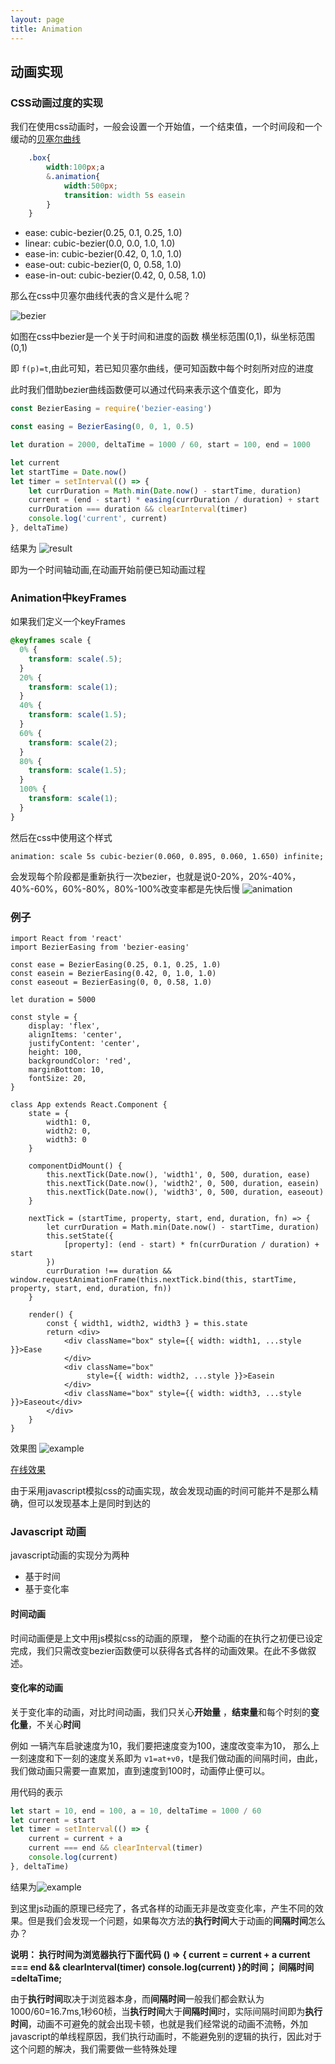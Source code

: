 ```yaml
---
layout: page
title: Animation
---
```

## 动画实现
### CSS动画过度的实现
我们在使用css动画时，一般会设置一个开始值，一个结束值，一个时间段和一个缓动的[贝塞尔曲线](https://baike.baidu.com/item/%E8%B4%9D%E5%A1%9E%E5%B0%94%E6%9B%B2%E7%BA%BF/1091769?fr=aladdin)

```css
	.box{
		width:100px;a
		&.animation{
			width:500px;
			transition: width 5s easein
		}
	}

```

+ ease: cubic-bezier(0.25, 0.1, 0.25, 1.0)
+ linear: cubic-bezier(0.0, 0.0, 1.0, 1.0)
+ ease-in: cubic-bezier(0.42, 0, 1.0, 1.0)
+ ease-out: cubic-bezier(0, 0, 0.58, 1.0)
+ ease-in-out: cubic-bezier(0.42, 0, 0.58, 1.0)

那么在css中贝塞尔曲线代表的含义是什么呢？

![bezier](http://static.chryseis.cn/bezier.jpg)

如图在css中bezier是一个关于时间和进度的函数
横坐标范围(0,1)，纵坐标范围(0,1)

即 ```f(p)=t```,由此可知，若已知贝塞尔曲线，便可知函数中每个时刻所对应的进度

此时我们借助bezier曲线函数便可以通过代码来表示这个值变化，即为

```javascript
const BezierEasing = require('bezier-easing')

const easing = BezierEasing(0, 0, 1, 0.5)

let duration = 2000, deltaTime = 1000 / 60, start = 100, end = 1000

let current
let startTime = Date.now()
let timer = setInterval(() => {
    let currDuration = Math.min(Date.now() - startTime, duration)
    current = (end - start) * easing(currDuration / duration) + start
    currDuration === duration && clearInterval(timer)
    console.log('current', current)
}, deltaTime)
```

结果为
![result](http://static.chryseis.cn/result.jpg)

即为一个时间轴动画,在动画开始前便已知动画过程

### Animation中keyFrames
如果我们定义一个keyFrames
``` css
@keyframes scale {
  0% {
    transform: scale(.5);
  }
  20% {
    transform: scale(1);
  }
  40% {
    transform: scale(1.5);
  }
  60% {
    transform: scale(2);
  }
  80% {
    transform: scale(1.5);
  }
  100% {
    transform: scale(1);
  }
}
```
然后在css中使用这个样式
```
animation: scale 5s cubic-bezier(0.060, 0.895, 0.060, 1.650) infinite;
```
会发现每个阶段都是重新执行一次bezier，也就是说0-20%，20%-40%，40%-60%，60%-80%，80%-100%改变率都是先快后慢
![animation](http://static.chryseis.cn/animation.gif)

### 例子

```Jsx
import React from 'react'
import BezierEasing from 'bezier-easing'

const ease = BezierEasing(0.25, 0.1, 0.25, 1.0)
const easein = BezierEasing(0.42, 0, 1.0, 1.0)
const easeout = BezierEasing(0, 0, 0.58, 1.0)

let duration = 5000

const style = {
    display: 'flex',
    alignItems: 'center',
    justifyContent: 'center',
    height: 100,
    backgroundColor: 'red',
    marginBottom: 10,
    fontSize: 20,
}

class App extends React.Component {
    state = {
        width1: 0,
        width2: 0,
        width3: 0
    }

    componentDidMount() {
        this.nextTick(Date.now(), 'width1', 0, 500, duration, ease)
        this.nextTick(Date.now(), 'width2', 0, 500, duration, easein)
        this.nextTick(Date.now(), 'width3', 0, 500, duration, easeout)
    }

    nextTick = (startTime, property, start, end, duration, fn) => {
        let currDuration = Math.min(Date.now() - startTime, duration)
        this.setState({
            [property]: (end - start) * fn(currDuration / duration) + start
        })
        currDuration !== duration && window.requestAnimationFrame(this.nextTick.bind(this, startTime, property, start, end, duration, fn))
    }

    render() {
        const { width1, width2, width3 } = this.state
        return <div>
            <div className="box" style={{ width: width1, ...style }}>Ease
            </div>
            <div className="box"
                 style={{ width: width2, ...style }}>Easein
            </div>
            <div className="box" style={{ width: width3, ...style }}>Easeout</div>
        </div>
    }
}
```

效果图
![example](http://static.chryseis.cn/example.gif)

[在线效果](https://codesandbox.io/s/wonderful-https-y2wmv)

由于采用javascript模拟css的动画实现，故会发现动画的时间可能并不是那么精确，但可以发现基本上是同时到达的


### Javascript 动画

javascript动画的实现分为两种

+ 基于时间
+ 基于变化率

#### 时间动画

时间动画便是上文中用js模拟css的动画的原理，
整个动画的在执行之初便已设定完成，我们只需改变bezier函数便可以获得各式各样的动画效果。在此不多做叙述。

#### 变化率的动画

关于变化率的动画，对比时间动画，我们只关心**开始量** ，**结束量**和每个时刻的**变化量**，不关心**时间**

例如 一辆汽车启驶速度为10，我们要把速度变为100，速度改变率为10，
那么上一刻速度和下一刻的速度关系即为 ```v1=at+v0```，t是我们做动画的间隔时间，由此，我们做动画只需要一直累加，直到速度到100时，动画停止便可以。

用代码的表示

```javascript
let start = 10, end = 100, a = 10, deltaTime = 1000 / 60
let current = start
let timer = setInterval(() => {
    current = current + a
    current === end && clearInterval(timer)
    console.log(current)
}, deltaTime)

```
结果为![example](http://static.chryseis.cn/js_example.jpg)

到这里js动画的原理已经完了，各式各样的动画无非是改变变化率，产生不同的效果。但是我们会发现一个问题，如果每次方法的**执行时间**大于动画的**间隔时间**怎么办？

**说明： 执行时间为浏览器执行下面代码
	() => {
	    current = current + a
	    current === end && clearInterval(timer)
	    console.log(current)
	   }的时间； 间隔时间=deltaTime;**

由于**执行时间**取决于浏览器本身，而**间隔时间**一般我们都会默认为1000/60=16.7ms,1秒60桢，当**执行时间**大于**间隔时间**时，实际间隔时间即为**执行时间**，动画不可避免的就会出现卡顿，也就是我们经常说的动画不流畅，外加javascript的单线程原因，我们执行动画时，不能避免别的逻辑的执行，因此对于这个问题的解决，我们需要做一些特殊处理